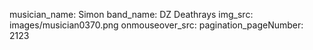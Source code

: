 musician_name: Simon
band_name: DZ Deathrays
img_src: images/musician0370.png
onmouseover_src: 
pagination_pageNumber: 2123